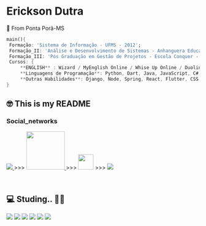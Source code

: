 # Erickson Dutra
 📍 From Ponta Porã-MS
 ``` dart
 main(){
  Formação: 'Sistema de Informação - UFMS - 2012';
  Formação_II: 'Análise e Desenvolvimento de Sistemas - Anhanguera Educacional - 2020/2021';
  Formação_III: 'Pós Graduação em Gestão de Projetos - Escola Conquer - 2022';
  Cursos: {
      **ENGLISH** : Wizard / MyEnglish Online / Whise Up Online / Duolingo';
      **Linguagens de Programação**: Python, Dart, Java, JavaScript, C#;
      **Outras Habilidades**: Django, Node, Spring, React, Flutter, CSS, HTML, Power BI;
 } 
 ```
 
## 🤓 This is my README

 
 ### Social_networks 
 <div>
 <p>

  <a href="https://www.linkedin.com/in/erickson-dutra-b8673453/" target="_blank" title="LinkedIn">
    <img src="https://img.shields.io/badge/-LinkedIn-%230077B5?style=for-the-badge&logo=linkedin&logoColor=white" target="_blank">
  </a> >>>
  <a href="mailto:ericksond10@gmail.com" target="_blank" title="Email">
    <img src="https://logodownload.org/wp-content/uploads/2018/03/gmail-logo-1-1-2048x471.png" width="100px">
  </a> >>>
    <a href="https://twitter.com/ErickSon_Dut" target="_blank" title="Twitter">
    <img src="https://images.vexels.com/media/users/3/137419/isolated/preview/b1a3fab214230557053ed1c4bf17b46c-logotipo-do-iacute-cone-do-twitter-by-vexels.png" width="40px"></a> >>>
    <a href="https://www.instagram.com/ericksdutra/" target="_blank" title="Instagram">
    <img src="https://img.shields.io/badge/-Instagram-%23E4405F?style=for-the-badge&logo=instagram&logoColor=white" target="_blank">
  </a>
</p>
 </div>
<br>
<h2>   💻 Studing..  👨‍💻 </h2>
 <p> 
<img src="https://img.shields.io/static/v1?label=Focus01&message=Dart&color=green&style=plastic&logo=Dart/">
<img src="https://img.shields.io/static/v1?label=Focus02&message=Python&color=yellow&style=plastic&logo=Python"/>
<img src="https://img.shields.io/static/v1?label=Focus03&message=Java&color=purple&style=plastic&logo=java"/>
<img src="https://img.shields.io/static/v1?label=Focus04&message=Flutter&color=red&style=plastic&logo=flutter/">
<img src="https://img.shields.io/static/v1?label=Focus05&message=React&color=blue&style=plastic&logo=react"/>
<img src="https://img.shields.io/static/v1?label=*NOW*&message=Django&color=brown&style=plastic&logo=python"/>

 
